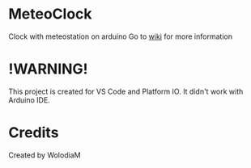 # MeteoClock
Clock with meteostation on arduino
Go to [wiki](https://github.com/Wolodia-M/MeteoClock/wiki) for more information
# !WARNING!
This project is created for VS Code and Platform IO.
It didn't work with Arduino IDE.
# Credits
Created by WolodiaM

